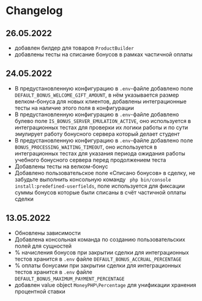 # Changelog

## 26.05.2022

- добавлен билдер для товаров `ProductBuilder`
- добавлены тесты на списание бонусов в рамках частичной оплаты

## 24.05.2022

- В предустановленную конфигурацию в `.env`-файле добавлено поле `DEFAULT_BONUS_WELCOME_GIFT_AMOUNT`, в нём указывается размер велком-бонуса
  для новых клиентов, добавлены интеграционные тесты на наличие этого поля в конфигурации
- В предустановленную конфигурацию в `.env`-файле добавлено булево поле `IS_BONUS_SERVER_EMULATION_ACTIVE`, оно используется в
  интеграционных тестах для проверки их логики работы и по сути эмулирует работу бонусного сервера который делает студент
- В предустановленную конфигурацию в `.env`-файле добавлено поле `BONUS_PROCESSING_WAITING_TIMEOUT`, оно используется в
  интеграционных тестах для указания периода ожидания работы учебного бонусного сервера перед продолжением теста
- Добавлены тесты на велком-бонус
- Добавлено пользовательское поле «Списано бонусов» в сделку, не забудьте выполнить консольную
  команду ` php bin/console install:predefined-userfields`, поле используется для фиксации суммы бонусов которые были списаны в счёт
  частичной оплаты сделки

## 13.05.2022

- Обновлены зависимости
- Добавлена консольная команда по созданию пользовательских полей для сущностей
- % начисления бонусов при закрытии сделки для интеграционных тестов хранится в `.env` файле `DEFAULT_BONUS_ACCRUAL_PERCENTAGE`
- % оплаты бонусами при закрытии сделки для интеграционных тестов хранится в `.env` файле `DEFAULT_BONUS_MAXIMUM_PAYMENT_PERCENTAGE`
- добавлен value object `MoneyPHP\Percentage` для унификации хранения процентной ставки